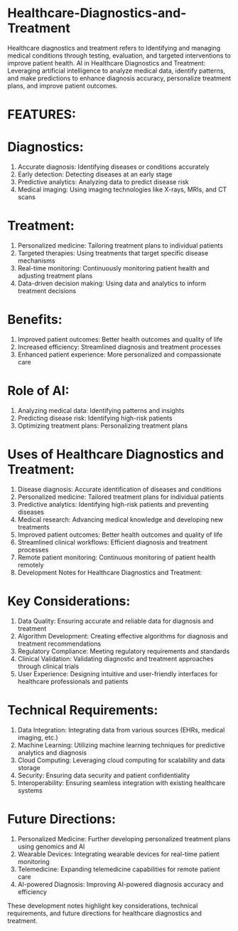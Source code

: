 # Healthcare-Diagnostics-and-Treatment

Healthcare diagnostics and treatment refers to Identifying and managing medical conditions through testing, evaluation, and targeted interventions to improve patient health.
AI in Healthcare Diagnostics and Treatment: Leveraging artificial intelligence to analyze medical data, identify patterns, and make predictions to enhance diagnosis accuracy, personalize treatment plans, and improve patient outcomes.

# FEATURES:

# Diagnostics:

1. Accurate diagnosis: Identifying diseases or conditions accurately
2. Early detection: Detecting diseases at an early stage
3. Predictive analytics: Analyzing data to predict disease risk
4. Medical imaging: Using imaging technologies like X-rays, MRIs, and CT scans

# Treatment:

1. Personalized medicine: Tailoring treatment plans to individual patients
2. Targeted therapies: Using treatments that target specific disease mechanisms
3. Real-time monitoring: Continuously monitoring patient health and adjusting treatment plans
4. Data-driven decision making: Using data and analytics to inform treatment decisions

# Benefits:

1. Improved patient outcomes: Better health outcomes and quality of life
2. Increased efficiency: Streamlined diagnosis and treatment processes
3. Enhanced patient experience: More personalized and compassionate care
   
# Role of AI:

1. Analyzing medical data: Identifying patterns and insights
2. Predicting disease risk: Identifying high-risk patients
3. Optimizing treatment plans: Personalizing treatment plans

# Uses of Healthcare Diagnostics and Treatment:

1. Disease diagnosis: Accurate identification of diseases and conditions
2. Personalized medicine: Tailored treatment plans for individual patients
3. Predictive analytics: Identifying high-risk patients and preventing diseases
4. Medical research: Advancing medical knowledge and developing new treatments
5. Improved patient outcomes: Better health outcomes and quality of life
6. Streamlined clinical workflows: Efficient diagnosis and treatment processes
7. Remote patient monitoring: Continuous monitoring of patient health remotely
8. Development Notes for Healthcare Diagnostics and Treatment:

# Key Considerations:

1. Data Quality: Ensuring accurate and reliable data for diagnosis and treatment
2. Algorithm Development: Creating effective algorithms for diagnosis and treatment recommendations
3. Regulatory Compliance: Meeting regulatory requirements and standards
4. Clinical Validation: Validating diagnostic and treatment approaches through clinical trials
5. User Experience: Designing intuitive and user-friendly interfaces for healthcare professionals and patients

# Technical Requirements: 
1. Data Integration: Integrating data from various sources (EHRs, medical imaging, etc.)
2. Machine Learning: Utilizing machine learning techniques for predictive analytics and diagnosis
3. Cloud Computing: Leveraging cloud computing for scalability and data storage
4. Security: Ensuring data security and patient confidentiality
5. Interoperability: Ensuring seamless integration with existing healthcare systems

# Future Directions:

1. Personalized Medicine: Further developing personalized treatment plans using genomics and AI
2. Wearable Devices: Integrating wearable devices for real-time patient monitoring
3. Telemedicine: Expanding telemedicine capabilities for remote patient care
4. AI-powered Diagnosis: Improving AI-powered diagnosis accuracy and efficiency

These development notes highlight key considerations, technical requirements, and future directions for healthcare diagnostics and treatment.
